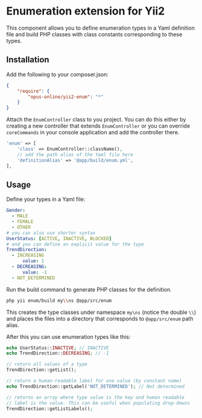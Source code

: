 Enumeration extension for Yii2
=========

This component allows you to define enumeration types in a Yaml definition file and
build PHP classes with class constants corresponding to these types.

Installation
------------
Add the following to your composer.json:
```json
{
	"require": {
		"opus-online/yii2-enum": "*"
	}
}
```

Attach the `EnumController` class to you project. You can do this either by creating
a new controller that extends `EnumController` or you can override `coreCommands` in
your console application and add the controller there.
```php
'enum' => [
    'class' => EnumController::className(),
    // add the path alias of the Yaml file here
    'definitionAlias' => '@app/build/enum.yml',
],
```

Usage
-----
Define your types in a Yaml file:
```yaml
Gender:
  - MALE
  - FEMALE
  - OTHER
# you can also use shorter syntax
UserStatus: [ACTIVE, INACTIVE, BLOCKED]
# and you can define an explicit value for the type
TrendDirection:
  - INCREASING
      value: 1
  - DECREASING:
      value: -1
  - NOT_DETERMINED
```

Run the build command to generate PHP classes for the definition.
```bash
php yii enum/build my\\ns @app/src/enum
```
This creates the type classes under namespace `my\ns` (notice the double `\\`)
and places the files into a directory that corresponds to `@app/src/enum` path alias.

After this you can use enumeration types like this:
```php
echo UserStatus::INACTIVE; // INACTIVE
echo TrendDirection::DECREASING; // -1

// return all values of a type
TrendDirection::getList();

// return a human-readable label for one value (by constant name)
echo TrendDirection::getLabel('NOT_DETERMINED'); // Not determined

// returns an array where type value is the key and human readable
// label is the value. This can be useful when populating drop-downs
TrendDirection::getListLabels();
```
